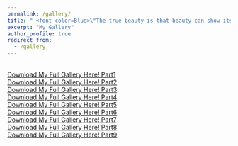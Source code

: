 ```yaml
---
permalink: /gallery/
title: " <font color=Blue>\"The true beauty is that beauty can show its vivid appearance in itself.\"<font> "
excerpt: "My Gallery"
author_profile: true
redirect_from: 
  - /gallery
---  
```


<br />[Download My Full Gallery Here! Part1](../assets/part1.zip)
<br />[Download My Full Gallery Here! Part2](../assets/part2.zip)
<br />[Download My Full Gallery Here! Part3](../assets/part3.zip)
<br />[Download My Full Gallery Here! Part4](../assets/part4.zip)
<br />[Download My Full Gallery Here! Part5](../assets/part5.zip)
<br />[Download My Full Gallery Here! Part6](../assets/part6.zip)
<br />[Download My Full Gallery Here! Part7](../assets/part7.zip)
<br />[Download My Full Gallery Here! Part8](../assets/part8.zip)
<br />[Download My Full Gallery Here! Part9](../assets/part9.zip)

